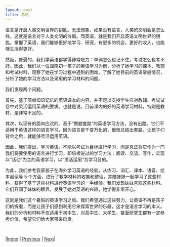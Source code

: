 ```yaml
---
layout: post
title: 总结
---
```


语言是开启人类文明世界的钥匙。无法想象，如果没有语言，人类的文明会是怎么样。这就是语言对于人类文明的价值。而英语，就是我们开启英语文明世界的钥匙。掌握了英语，我们能够更好地学习、研究，有更多的机会，更好的收入，也能够生活得更好。

然而，普遍的，我们学英语都学得非常吃力：单词怎么也记不住，考试怎么也考不好。因此，我们以一位湖南初一孩子的英语学习为例，分析了她学习的课本、教辅和考试材料，观察了她在学习过程中遇到的困难，了解了她目前的英语掌握情况，分析了她的学习方法以及采用的学习材料的问题。

我们发现两个问题。

首先，基于简单知识记忆的英语课本的内容，并不足以支持学生应对教辅、考试试卷中对灵活运用英语的要求。也就是说，目前课内的好的英语学习材料，特别是教材，是非常不足的。

其次，以现有的面向应试的、基于“做题套路”的英语学习方法，没有出路。它们不适用于英语这样的语言学习，因为语言是千变万化的，很难总结出套路，让孩子们背会之后，就能够灵活运用英语。

因此，我们提出，学习英语，不能以考试为目标进行学习，而是真正将它作为一门我们将要使用的语言进行学习，即培根说过的学习方法：阅读、交流、写作，实现以“活动”为主的英语学习，以“灵活运用”为学习目的。

为此，我们参考我家孩子在海外学习英语的经验，从练习、词汇、课本、语音、绘本阅读等 5 个方面，进行了教学材料的收集和整理，并陪妹妹一起学习了这些材料，获得了基于这些材料进行英语学习的一手经验。我们发现妹妹喜欢这些材料。它们开阔了妹妹的眼界，发展了她对英语的兴趣，她学得非常开心。

这就是我们这个暑假的英语学习之旅。我们希望通过这些努力，让英语不再是孩子们的折磨，而是让孩子们感到利用它来探索世界的乐趣，这才是语言学习的本义。我们的分析和材料不仅适用于初中生，对高中生、大学生、甚至研究生都有一定参考价值，希望它们给大家带来启发。

<br/>

|[Index](../../) | [Previous](3-10-picture-book) | [Next](../..)|